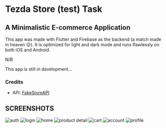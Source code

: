 # Tezda Store (test) Task

## A Minimalistic E-commerce Application

This app was made with Flutter and Firebase as the backend (a match made in heaven 😌). It is optimized for light and dark mode and runs flawlessly on both iOS and Android.

N/B

This app is still in development...

### Credits

- API: [FakeStoreAPI](https://fakestoreapi.com/)

## SCREENSHOTS
![auth](https://github.com/user-attachments/assets/823f45ca-2b01-43f9-92e4-83d9c8140ece)
![login](https://github.com/user-attachments/assets/71fd3086-c3ea-48f3-9a0c-9ffaffe2a76e)
![home](https://github.com/user-attachments/assets/5fea3b54-90cc-4216-8993-384740157162)
![product detail](https://github.com/user-attachments/assets/dea9ee23-2536-4c15-967b-4727413b4115)
![cart](https://github.com/user-attachments/assets/5d1b4211-bfaf-4e80-b408-4be1fa46148f)
![account](https://github.com/user-attachments/assets/d765bc59-b662-4e41-b1d4-11f680bcff63)
![profile](https://github.com/user-attachments/assets/c8c4485e-5db3-43a9-8eed-083c84fa3096)
